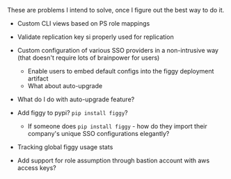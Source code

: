 These are problems I intend to solve, once I figure out the best way to do it.

- Custom CLI views based on PS role mappings
- Validate replication key si properly used for replication


- Custom configuration of various SSO providers in a non-intrusive way (that doesn't require lots of brainpower for users)
    - Enable users to embed default configs into the figgy deployment artifact
    - What about auto-upgrade 
    
- What do I do with auto-upgrade feature?

- Add figgy to pypi? `pip install figgy`?
    - If someone does `pip install figgy` - how do they import their company's unique SSO configurations elegantly?

- Tracking global figgy usage stats

- Add support for role assumption through bastion account with aws access keys?